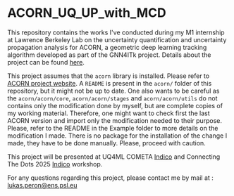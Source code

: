 # ACORN_UQ_UP_with_MCD
This repository contains the works I've conducted during my M1 internship at Lawrence Berkeley Lab on the uncertainty quantification and uncertainty propagation analysis for ACORN, a geometric deep learning tracking algorithm developed as part of the GNN4ITk project. Details about the project can be found [here](https://arxiv.org/abs/2508.16518).

This project assumes that the `acorn` library is installed. Please refer to [ACORN project website](https://gitlab.cern.ch/gnn4itkteam/acorn). A `README` is present in the `acorn/` folder of this repository, but it might not be up to date. One also wants to be careful as the `acorn/acorn/core`, `acorn/acorn/stages` and `acorn/acorn/utils` do not contains only the modification done by myself, but are complete copies of my working material. Therefore, one might want to check first the last ACORN version and import only the modification needed to their purpose. Please, refer to the README in the Example folder to more details on the modification I made. There is no package for the installation of the change I made, they have to be done manually. Please, proceed with caution.

This project will be presented at UQ4ML COMETA [Indico](https://indico.cern.ch/event/1514154/contributions/6620167/) and Connecting The Dots 2025 [Indico](https://indico.cern.ch/event/1499357/contributions/6621995/) workshop.

For any questions regarding this project, please contact me by mail at : [lukas.peron@ens.psl.eu](mailto:lukas.peron@ens.psl.eu)
